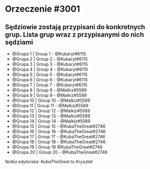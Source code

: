 # Orzeczenie #3001

## Sędziowie zostają przypisani do konkretnych grup. Lista grup wraz z przypisanymi do nich sędziami 
- @Grupa 1 | Group 1 - @Kubaryt#6115 
- @Grupa 2 | Group 2 - @Kubaryt#6115 
- @Grupa 3 | Group 3 - @Kubaryt#6115 
- @Grupa 4 | Group 4 - @Kubaryt#6115 
- @Grupa 5 | Group 5 - @Kubaryt#6115 
- @Grupa 6 | Group 6 - @Kubaryt#6115 
- @Grupa 7 | Group 7 - @Kubaryt#6115 
- @Grupa 8 | Group 8 - @Malkiz#5589 
- @Grupa 9 | Group 9 - @Malkiz#5589 
- @Grupa 10 | Group 10 - @Malkiz#5589 
- @Grupa 11 | Group 11 - @Malkiz#5589 
- @Grupa 12 | Group 12 - @Malkiz#5589 
- @Grupa 13 | Group 13 - @Malkiz#5589 
- @Grupa 14 | Group 14 - @Malkiz#5589 
- @Grupa 15 | Group 15 - @KubaTheGreat#2746 
- @Grupa 16 | Group 16 - @KubaTheGreat#2746 
- @Grupa 17 | Group 17 - @KubaTheGreat#2746 
- @Grupa 18 | Group 18 - @KubaTheGreat#2746 
- @Grupa 19 | Group 19 @KubaTheGreat#2746 
- @Grupa 20 | Group 20 - @KubaTheGreat#2746

*Notka edytorska: KubaTheGreat to Kryształ*
